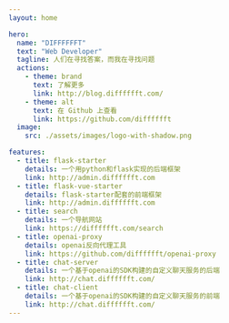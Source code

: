 ```yaml
---
layout: home

hero:
  name: "DIFFFFFFT"
  text: "Web Developer"
  tagline: 人们在寻找答案，而我在寻找问题
  actions:
    - theme: brand
      text: 了解更多
      link: http://blog.difffffft.com/
    - theme: alt
      text: 在 Github 上查看
      link: https://github.com/difffffft
  image:
    src: ./assets/images/logo-with-shadow.png

features:
  - title: flask-starter
    details: 一个用python和flask实现的后端框架
    link: http://admin.difffffft.com
  - title: flask-vue-starter
    details: flask-starter配套的前端框架
    link: http://admin.difffffft.com
  - title: search
    details: 一个导航网站
    link: https://difffffft.com/search
  - title: openai-proxy
    details: openai反向代理工具
    link: https://github.com/difffffft/openai-proxy
  - title: chat-server
    details: 一个基于openai的SDK构建的自定义聊天服务的后端
    link: http://chat.difffffft.com/
  - title: chat-client
    details: 一个基于openai的SDK构建的自定义聊天服务的前端
    link: http://chat.difffffft.com/
---
```


